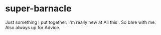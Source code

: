 # super-barnacle
Just something I put together. I'm really new
 at All this . So bare with me. Also always up for 
Advice.
